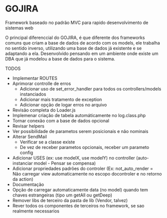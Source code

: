 GOJIRA
======

Framework baseado no padrão MVC para rapido desenvolvimento de sistemas web

O principal diferenccial do GOJIRA, é que diferente dos frameworks comuns que criam a base de dados de acordo com os models, ele trabalha no sentido inverso, utilizando uma base de dados já existente e se adaptando a ela. Desenvolvido pensando em um ambiente onde existe um DBA que já modelou a base de dados para o sistema.



TODOS
 - Implementar ROUTES
 - Aprimorar controlle de erros
      - Adicionar uso de set_error_handler para todos os controllers/models instanciados
      - Adicionar mais tratamento de exception
      - Adicionar opção de logar erros no arquivo
 - Revisão completa do Loader.js
 - Implemenar criação de tabela automáticamente no log.class.php
 - Tornar conexão com a base de dados opcional
 - Revisar helpers
 - Ver possibilidade de parametos serem posicionais e não nominais
 - Alterar SendMail
      - Verificar se a classe existe
      - De vez de receber parametos opcionais, receber um parameto config
 - Adicionar USES (ex: use modelX, use modelY) no controller (auto-instanciar model - Pensar se compensa)
 - Adicionar propriedades padrões do controler (Ex: not_auto_render = Não carregar view automaticamente no escopo docontroler e no retorno da action)
 - Documentação
 - Opção de carregar automaticamente data (no model) quando tem chaves estrangeiras (tipo um getAll ou getDeep)
 - Remover libs de terceiro da pasta de lib (Vendor, talvez)
 - Rever todos os componentes de terceiros no framework, se sao realmente necessarios
